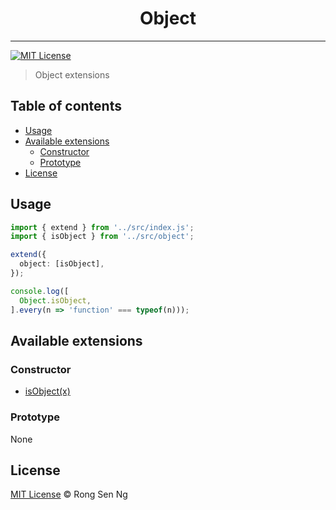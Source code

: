 <div align="center" style="text-align: center;">
  <h1 style="border-bottom: none;">Object</h1>

  <p></p>
</div>

<hr />

[![MIT License][mit-license-badge]][mit-license-url]

> Object extensions

## Table of contents <!-- omit in toc -->

- [Usage](#usage)
- [Available extensions](#available-extensions)
  - [Constructor](#constructor)
  - [Prototype](#prototype)
- [License](#license)

## Usage

```ts
import { extend } from '../src/index.js';
import { isObject } from '../src/object';

extend({
  object: [isObject],
});

console.log([
  Object.isObject,
].every(n => 'function' === typeof(n)));
```

## Available extensions

### Constructor

* [isObject(x)]

### Prototype

None

## License

[MIT License](http://motss.mit-license.org/) © Rong Sen Ng

<!-- References -->
[isObject(x)]: /src/object/API_REFERENCE.md#isobjectx

<!-- MDN -->
[array-mdn-url]: https://developer.mozilla.org/en-US/docs/Web/JavaScript/Reference/Global_Objects/Array
[boolean-mdn-url]: https://developer.mozilla.org/en-US/docs/Web/JavaScript/Reference/Global_Objects/Boolean
[function-mdn-url]: https://developer.mozilla.org/en-US/docs/Web/JavaScript/Reference/Global_Objects/Function
[map-mdn-url]: https://developer.mozilla.org/en-US/docs/Web/JavaScript/Reference/Global_Objects/Map
[number-mdn-url]: https://developer.mozilla.org/en-US/docs/Web/JavaScript/Reference/Global_Objects/Number
[object-mdn-url]: https://developer.mozilla.org/en-US/docs/Web/JavaScript/Reference/Global_Objects/Object
[promise-mdn-url]: https://developer.mozilla.org/en-US/docs/Web/JavaScript/Reference/Global_Objects/Promise
[regexp-mdn-url]: https://developer.mozilla.org/en-US/docs/Web/JavaScript/Reference/Global_Objects/RegExp
[set-mdn-url]: https://developer.mozilla.org/en-US/docs/Web/JavaScript/Reference/Global_Objects/Set
[string-mdn-url]: https://developer.mozilla.org/en-US/docs/Web/JavaScript/Reference/Global_Objects/String
[void-mdn-url]: https://developer.mozilla.org/en-US/docs/Web/JavaScript/Reference/Operators/void
[error-mdn-url]: https://developer.mozilla.org/en-US/docs/Web/JavaScript/Reference/Global_Objects/Error

<!-- Badges -->
[mit-license-badge]: https://flat.badgen.net/badge/license/MIT/blue

<!-- Links -->
[mit-license-url]: https://github.com/motss/deno_mod/blob/master/LICENSE
